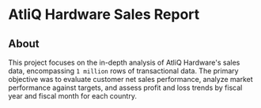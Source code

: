 # AtliQ Hardware Sales Report
## About
This project focuses on the in-depth analysis of AtliQ Hardware's sales data, encompassing `1 million` rows of transactional data. The primary objective was to evaluate customer net sales performance, analyze market performance against targets, and assess profit and loss trends by fiscal year and fiscal month for each country.
